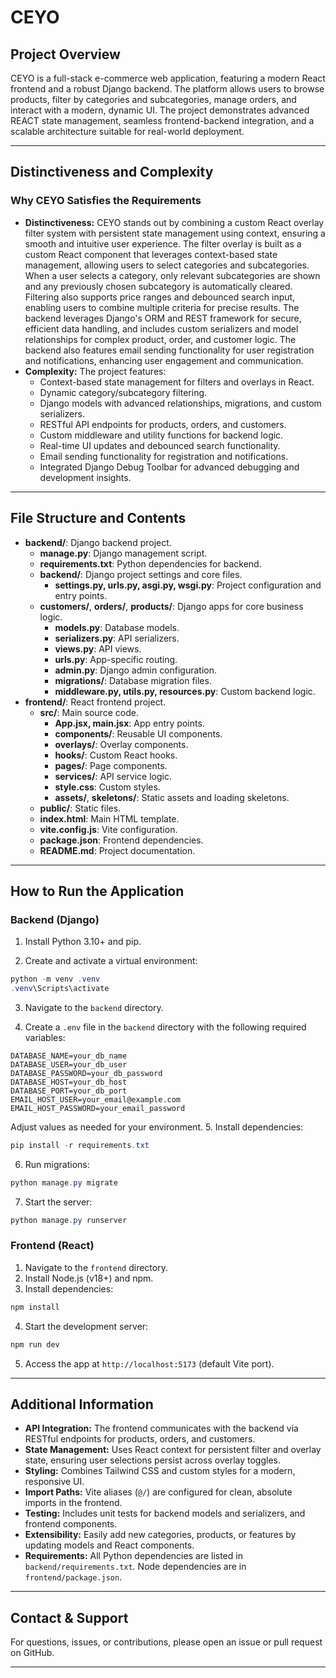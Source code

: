 # CEYO

## Project Overview

CEYO is a full-stack e-commerce web application, featuring a modern React frontend and a robust Django backend. The platform allows users to browse products, filter by categories and subcategories, manage orders, and interact with a modern, dynamic UI. The project demonstrates advanced REACT state management, seamless frontend-backend integration, and a scalable architecture suitable for real-world deployment.

---

## Distinctiveness and Complexity

### Why CEYO Satisfies the Requirements

- **Distinctiveness:** CEYO stands out by combining a custom React overlay filter system with persistent state management using context, ensuring a smooth and intuitive user experience. The filter overlay is built as a custom React component that leverages context-based state management, allowing users to select categories and subcategories. When a user selects a category, only relevant subcategories are shown and any previously chosen subcategory is automatically cleared. Filtering also supports price ranges and debounced search input, enabling users to combine multiple criteria for precise results. The backend leverages Django's ORM and REST framework for secure, efficient data handling, and includes custom serializers and model relationships for complex product, order, and customer logic. The backend also features email sending functionality for user registration and notifications, enhancing user engagement and communication.
- **Complexity:** The project features:
  - Context-based state management for filters and overlays in React.
  - Dynamic category/subcategory filtering.
  - Django models with advanced relationships, migrations, and custom serializers.
  - RESTful API endpoints for products, orders, and customers.
  - Custom middleware and utility functions for backend logic.
  - Real-time UI updates and debounced search functionality.
  - Email sending functionality for registration and notifications.
  - Integrated Django Debug Toolbar for advanced debugging and development insights.

---

## File Structure and Contents

- **backend/**: Django backend project.
  - **manage.py**: Django management script.
  - **requirements.txt**: Python dependencies for backend.
  - **backend/**: Django project settings and core files.
    - **settings.py, urls.py, asgi.py, wsgi.py**: Project configuration and entry points.
  - **customers/**, **orders/**, **products/**: Django apps for core business logic.
    - **models.py**: Database models.
    - **serializers.py**: API serializers.
    - **views.py**: API views.
    - **urls.py**: App-specific routing.
    - **admin.py**: Django admin configuration.
    - **migrations/**: Database migration files.
    - **middleware.py, utils.py, resources.py**: Custom backend logic.
- **frontend/**: React frontend project.
  - **src/**: Main source code.
    - **App.jsx, main.jsx**: App entry points.
    - **components/**: Reusable UI components.
    - **overlays/**: Overlay components.
    - **hooks/**: Custom React hooks.
    - **pages/**: Page components.
    - **services/**: API service logic.
    - **style.css**: Custom styles.
    - **assets/**, **skeletons/**: Static assets and loading skeletons.
  - **public/**: Static files.
  - **index.html**: Main HTML template.
  - **vite.config.js**: Vite configuration.
  - **package.json**: Frontend dependencies.
  - **README.md**: Project documentation.

---

## How to Run the Application

### Backend (Django)

1. Install Python 3.10+ and pip.

2. Create and activate a virtual environment:

```powershell
python -m venv .venv
.venv\Scripts\activate
```

3. Navigate to the `backend` directory.

4. Create a `.env` file in the `backend` directory with the following required variables:

```env
DATABASE_NAME=your_db_name
DATABASE_USER=your_db_user
DATABASE_PASSWORD=your_db_password
DATABASE_HOST=your_db_host
DATABASE_PORT=your_db_port
EMAIL_HOST_USER=your_email@example.com
EMAIL_HOST_PASSWORD=your_email_password
```

Adjust values as needed for your environment. 5. Install dependencies:

```powershell
pip install -r requirements.txt
```

6. Run migrations:

```powershell
python manage.py migrate
```

7. Start the server:

```powershell
python manage.py runserver
```

### Frontend (React)

1. Navigate to the `frontend` directory.
2. Install Node.js (v18+) and npm.
3. Install dependencies:

```powershell
npm install
```

4. Start the development server:

```powershell
npm run dev
```

5. Access the app at `http://localhost:5173` (default Vite port).

---

## Additional Information

- **API Integration:** The frontend communicates with the backend via RESTful endpoints for products, orders, and customers.
- **State Management:** Uses React context for persistent filter and overlay state, ensuring user selections persist across overlay toggles.
- **Styling:** Combines Tailwind CSS and custom styles for a modern, responsive UI.
- **Import Paths:** Vite aliases (`@/`) are configured for clean, absolute imports in the frontend.
- **Testing:** Includes unit tests for backend models and serializers, and frontend components.
- **Extensibility:** Easily add new categories, products, or features by updating models and React components.
- **Requirements:** All Python dependencies are listed in `backend/requirements.txt`. Node dependencies are in `frontend/package.json`.

---

## Contact & Support

For questions, issues, or contributions, please open an issue or pull request on GitHub.

---
